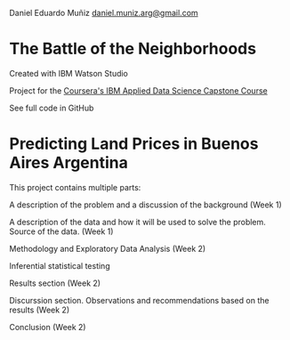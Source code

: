 Daniel Eduardo Muñiz
daniel.muniz.arg@gmail.com

# **The Battle of the Neighborhoods**
Created with IBM Watson Studio

Project for the <a href="https://www.coursera.org/professional-certificates/ibm-data-science">Coursera's IBM Applied Data Science Capstone Course</a>

See full code in GitHub

# Predicting Land Prices in Buenos Aires Argentina

This project contains multiple parts:

A description of the problem and a discussion of the background (Week 1)

A description of the data and how it will be used to solve the problem. Source of the data. (Week 1)

Methodology and Exploratory Data Analysis (Week 2)

Inferential statistical testing

Results section (Week 2)

Discurssion section. Observations and recommendations based on the results (Week 2)

Conclusion (Week 2)
